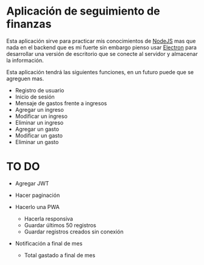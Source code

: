 # Aplicación de seguimiento de finanzas

Esta aplicación sirve para practicar mis conocimientos de [NodeJS](https://nodejs.org/en) mas que nada en el backend que es mi fuerte sin embargo pienso usar [Electron](https://www.electronjs.org/es/) para desarrollar una versión de escritorio que se conecte al servidor y almacenar la información.

Esta aplicación tendrá las siguientes funciones, en un futuro puede que se agreguen mas.

- Registro de usuario
- Inicio de sesión
- Mensaje de gastos frente a ingresos
- Agregar un ingreso
- Modificar un ingreso
- Eliminar un ingreso
- Agregar un gasto
- Modificar un gasto
- Eliminar un gasto

# TO DO

- Agregar JWT

- Hacer paginación

- Hacerlo una PWA
	- Hacerla responsiva
	- Guardar últimos 50 registros
	- Guardar registros creados sin conexión

- Notificación a final de mes
	- Total gastado a final de mes
